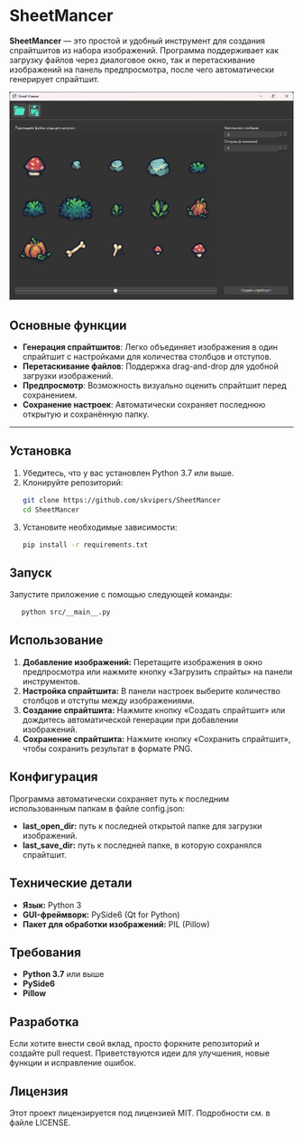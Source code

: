 # SheetMancer

**SheetMancer** — это простой и удобный инструмент для создания спрайтшитов из набора изображений. Программа поддерживает как загрузку файлов через диалоговое окно, так и перетаскивание изображений на панель предпросмотра, после чего автоматически генерирует спрайтшит.

![SheetMancer Screenshot](assets/screenshot.png)

## Основные функции
- **Генерация спрайтшитов**: Легко объединяет изображения в один спрайтшит с настройками для количества столбцов и отступов.
- **Перетаскивание файлов**: Поддержка drag-and-drop для удобной загрузки изображений.
- **Предпросмотр**: Возможность визуально оценить спрайтшит перед сохранением.
- **Сохранение настроек**: Автоматически сохраняет последнюю открытую и сохранённую папку.

---

## Установка

1. Убедитесь, что у вас установлен Python 3.7 или выше.
2. Клонируйте репозиторий:
   ```bash
   git clone https://github.com/skvipers/SheetMancer
   cd SheetMancer
2. Установите необходимые зависимости:
   ```bash
   pip install -r requirements.txt
   ```

## Запуск
Запустите приложение с помощью следующей команды:
```bash
   python src/__main__.py
```


## Использование
1. **Добавление изображений:** Перетащите изображения в окно предпросмотра или нажмите кнопку «Загрузить спрайты» на панели инструментов.
2. **Настройка спрайтшита:** В панели настроек выберите количество столбцов и отступы между изображениями.
3. **Создание спрайтшита:** Нажмите кнопку «Создать спрайтшит» или дождитесь автоматической генерации при добавлении изображений.
4. **Сохранение спрайтшита:** Нажмите кнопку «Сохранить спрайтшит», чтобы сохранить результат в формате PNG.

## Конфигурация
   Программа автоматически сохраняет путь к последним использованным папкам в файле config.json:

- **last_open_dir:** путь к последней открытой папке для загрузки изображений.
- **last_save_dir:** путь к последней папке, в которую сохранялся спрайтшит.

## Технические детали
- **Язык:** Python 3
- **GUI-фреймворк:** PySide6 (Qt for Python)
- **Пакет для обработки изображений:** PIL (Pillow)

## Требования
- **Python 3.7** или выше
- **PySide6**
- **Pillow**

## Разработка
Если хотите внести свой вклад, просто форкните репозиторий и создайте pull request. Приветствуются идеи для улучшения, новые функции и исправление ошибок.

## Лицензия
Этот проект лицензируется под лицензией MIT. Подробности см. в файле LICENSE.
